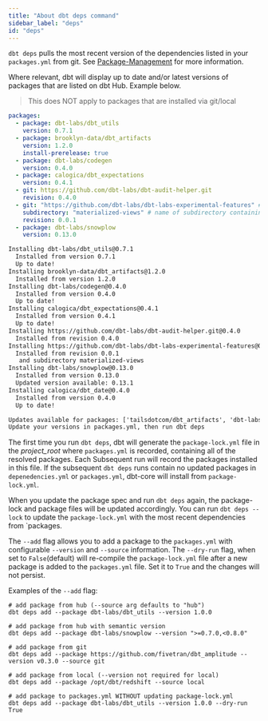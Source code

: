 ```yaml
---
title: "About dbt deps command"
sidebar_label: "deps"
id: "deps"
---
```


`dbt deps` pulls the most recent version of the dependencies listed in your `packages.yml` from git. See [Package-Management](/docs/build/packages) for more information.

Where relevant, dbt will display up to date and/or latest versions of packages that are listed on dbt Hub. Example below.

> This does NOT apply to packages that are installed via git/local

```yaml
packages:
  - package: dbt-labs/dbt_utils
    version: 0.7.1
  - package: brooklyn-data/dbt_artifacts
    version: 1.2.0
    install-prerelease: true
  - package: dbt-labs/codegen
    version: 0.4.0
  - package: calogica/dbt_expectations
    version: 0.4.1
  - git: https://github.com/dbt-labs/dbt-audit-helper.git
    revision: 0.4.0
  - git: "https://github.com/dbt-labs/dbt-labs-experimental-features" # git URL
    subdirectory: "materialized-views" # name of subdirectory containing `dbt_project.yml`
    revision: 0.0.1
  - package: dbt-labs/snowplow
    version: 0.13.0
```

```txt
Installing dbt-labs/dbt_utils@0.7.1
  Installed from version 0.7.1
  Up to date!
Installing brooklyn-data/dbt_artifacts@1.2.0
  Installed from version 1.2.0
Installing dbt-labs/codegen@0.4.0
  Installed from version 0.4.0
  Up to date!
Installing calogica/dbt_expectations@0.4.1
  Installed from version 0.4.1
  Up to date!
Installing https://github.com/dbt-labs/dbt-audit-helper.git@0.4.0
  Installed from revision 0.4.0
Installing https://github.com/dbt-labs/dbt-labs-experimental-features@0.0.1
  Installed from revision 0.0.1
   and subdirectory materialized-views
Installing dbt-labs/snowplow@0.13.0
  Installed from version 0.13.0
  Updated version available: 0.13.1
Installing calogica/dbt_date@0.4.0
  Installed from version 0.4.0
  Up to date!

Updates available for packages: ['tailsdotcom/dbt_artifacts', 'dbt-labs/snowplow']
Update your versions in packages.yml, then run dbt deps
```

<VersionBlock firstVersion="1.7">

The first time you run `dbt deps`, dbt will generate the `package-lock.yml` file in the _project_root_ where `packages.yml` is recorded, containing all of the resolved packages. Each Subsequent run will record the packages installed in this file. If the subsequent `dbt deps` runs contain no updated packages in `depenedencies.yml` or `packages.yml`, dbt-core will install from `package-lock.yml`. 

When you update the package spec and run `dbt deps` again, the package-lock and package files will be updated accordingly. You can run `dbt deps --lock` to update the `package-lock.yml` with the most recent dependencies from `packages.

The `--add` flag allows you to add a package to the `packages.yml` with configurable `--version` and `--source` information. The `--dry-run` flag, when set to `False`(default) will re-compile the `package-lock.yml` file after a new package is added to the `packages.yml` file. Set it to `True` and the changes will not persist. 

Examples of the `--add` flag:
```shell
# add package from hub (--source arg defaults to "hub")
dbt deps add --package dbt-labs/dbt_utils --version 1.0.0

# add package from hub with semantic version
dbt deps add --package dbt-labs/snowplow --version ">=0.7.0,<0.8.0"

# add package from git
dbt deps add --package https://github.com/fivetran/dbt_amplitude --version v0.3.0 --source git 

# add package from local (--version not required for local)
dbt deps add --package /opt/dbt/redshift --source local

# add package to packages.yml WITHOUT updating package-lock.yml
dbt deps add --package dbt-labs/dbt_utils --version 1.0.0 --dry-run True

```
</VersionBlock>